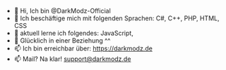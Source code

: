 - 👋 Hi, Ich bin @DarkModz-Official
- 👀 Ich beschäftige mich mit folgenden Sprachen: C#, C++, PHP, HTML, CSS
- 🌱 aktuell lerne ich folgendes: JavaScript, 
- 💞️ Glücklich in einer Beziehung ^^
- 📫 Ich bin erreichbar über: https://darkmodz.de
- 📫 Mail? Na klar! support@darkmodz.de 
